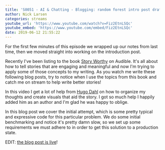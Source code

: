 ```yaml
---
title: 'S0051 - AI & Chatting - Blogging: random forest intro post draft'
author: Nick Larsen
categories: streams
youtube_url: 'https://www.youtube.com/watch?v=Fiz2EtnLSQc'
youtube_embed: 'https://www.youtube.com/embed/Fiz2EtnLSQc'
date: 2019-06-12 21:55:22
---
```



For the first few minutes of this episode we wrapped up our notes from last time, then we moved straight into working on the introduction post.

Recently I've been listing to the book [Story Worthy](https://amzn.to/2Xlr4QN) on Audible.  It's all about how to tell stories that are engaging and meaningful and now I'm trying to apply some of those concepts to my writing.  As you watch me write these following blog posts, try to notice when I use the topics from this book and catch me on stream to help write better stories!

In this video I get a lot of help from [Hugo Dahl](https://twitter.com/hugodahl) on how to organize my thoughts and create visuals that aid the story.  I got so much help I happily added him as an author and I'm glad he was happy to oblige.

In this blog post we cover the initial attempt, which is some pretty typical and expressive code for this particular problem.  We do some initial benchmarking and notice it's pretty damn slow, so we set up some requirements we must adhere to in order to get this solution to a production state.

EDIT: [the blog post is live](/blog/how-we-sped-up-random-forest-processing-getting-the-lay-of-the-land/)!

